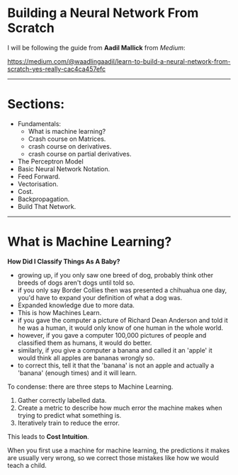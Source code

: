 # Building a Neural Network From Scratch

I will be following the guide from **Aadil Mallick** from *Medium*: 

https://medium.com/@waadlingaadil/learn-to-build-a-neural-network-from-scratch-yes-really-cac4ca457efc 

---

# Sections: 

- Fundamentals: 
    - What is machine learning?
    - Crash course on Matrices. 
    - crash course on derivatives. 
    - crash course on partial derivatives. 
- The Perceptron Model
- Basic Neural Network Notation. 
- Feed Forward. 
- Vectorisation. 
- Cost. 
- Backpropagation. 
- Build That Network. 

---

# What is Machine Learning?

**How Did I Classify Things As A Baby?**
- growing up, if you only saw one breed of dog, probably think other breeds of dogs aren't dogs until told so. 
- if you only say Border Collies then was presented a chihuahua one day, you'd have to expand your definition of what a dog was. 
- Expanded knowledge due to more data. 
- This is how Machines Learn. 
- if you gave the computer a picture of Richard Dean Anderson and told it he was a human, it would only know of one human in the whole world. 
- however, if you gave a computer 100,000 pictures of people and classified them as humans, it would do better. 
- similarly, if you give a computer a banana and called it an 'apple' it would think all apples are bananas wrongly so. 
- to correct this, tell it that the 'banana' is not an apple and actually a 'banana' (enough times) and it will learn. 

To condense: 
there are three steps to Machine Learning. 

1) Gather correctly labelled data. 
2) Create a metric to describe how much error the machine makes when trying to predict what something is. 
3) Iteratively train to reduce the error. 

This leads to **Cost Intuition**. 

When you first use a machine for machine learning, the predictions it makes are usually very wrong, so we correct those mistakes
like how we would teach a child. 